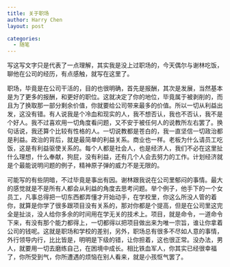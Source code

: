 ```yaml
---
title: 关于职场
author: Harry Chen
layout: post

categories:
  - 随笔
---
```


  写这写文字只是代表了一点理解，其实我是没上过职场的，今天偶尔与谢林吃饭，聊他在公司的经历，有点感触，就写在这里了。

  职场，毕竟是在公司干活的，目的也很明确，首先是报酬，其次是发展，当然基本是为了更多的报酬，和更好的职位。这就决定了你的地位，毕竟属于被剥削的，而且为了换取那一部分剩余价值，你就要给公司带来最多的价值。所以一切从利益出发，这没有错。有人说我是个冷血和现实的人，我不想否认，我也不否认，我不是个好人。我不过喜欢用一切角度看问题，又不安于被任何人的说教所左右罢了。换句话说，我还算个比较有性格的人。一切说教都是苍白的，我一直坚信一切政治都是利益。政治的背后，就是最简单的利益关系。商业也一样。老板为什么请员工吃饭，这是有利益驱使关系的。每个人都是社会人，也是经济人，我们不必在这里扯什么理想，什么奉献，狗屁，没有利益，还有几个人会去努力的工作。计划经济就是个最能说明问题的例子，精神原子弹的威力不是无限的。

  可能写的有些阴暗，不过毕竟是事出有因。谢林跟我说在公司里郁闷的事情。最大的感觉就是不是所有人都会从利益的角度去思考问题。举个例子，他手下的一个女员工，凡事总得把一切东西都弄懂才开始动手，在学校里，你这么所没人管的着你，就算是你学了很多跟项目没有关系的，那对你都是个提高，但是在公司里这完全是扯淡，没人给你多余的时间用在学无关的技术上。项目，就是命令，一道命令下来，有没有那个能力都得上，一切都得以把项目做出来为唯一宗旨，谁让你拿着公司的钱呢。这就是职场和学校的差别，另外，职场总有很多不尽如人意的事情，外行领导内行，比比皆是，明明是下级的错，让你担着，这也很正常。没办法，男人，就要用一切去磨练自己，在困境中成长。相比铁血军人，你其实已经很幸福了，你所受到气，你所遭遇的烦恼在别人看来，就是小孩怄气罢了。
